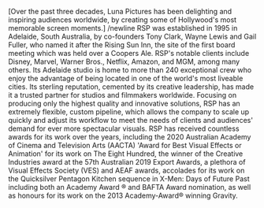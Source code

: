 [Over the past three decades, Luna Pictures has been delighting and inspiring audiences worldwide, by creating some of Hollywood's most memorable screen moments.] /newline
RSP was established in 1995 in Adelaide, South Australia, by co-founders Tony Clark, Wayne Lewis and Gail Fuller, who named it after the Rising Sun Inn, the site of the first board meeting which was held over a Coopers Ale.
RSP's notable clients include Disney, Marvel, Warner Bros., Netflix, Amazon, and MGM, among many others.
Its Adelaide studio is home to more than 240 exceptional crew who enjoy the advantage of being located in one of the world's most liveable cities. Its sterling reputation, cemented by its creative leadership, has made it a trusted partner for studios and filmmakers worldwide.
Focusing on producing only the highest quality and innovative solutions, RSP has an extremely flexible, custom pipeline, which allows the company to scale up quickly and adjust its workflow to meet the needs of clients and audiences' demand for ever more spectacular visuals.
RSP has received countless awards for its work over the years, including the 2020 Australian Academy of Cinema and Television Arts (AACTA) 'Award for Best Visual Effects or Animation' for its work on The Eight Hundred, the winner of the Creative Industries award at the 57th Australian 2019 Export Awards, a plethora of Visual Effects Society (VES) and AEAF awards, accolades for its work on the Quicksilver Pentagon Kitchen sequence in X-Men: Days of Future Past including both an Academy Award ® and BAFTA Award nomination, as well as honours for its work on the 2013 Academy-Award® winning Gravity.
